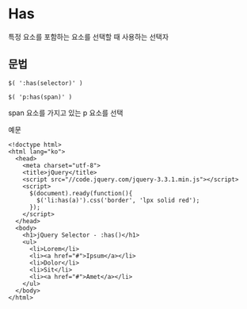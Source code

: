 Has
=====
특정 요소를 포함하는 요소를 선택할 때 사용하는 선택자


문법
---

~~~
$( ':has(selector)' )
~~~
~~~
$( 'p:has(span)' )
~~~
span 요소를 가지고 있는 p 요소를 선택

예문

~~~
<!doctype html>
<html lang="ko">
  <head>
    <meta charset="utf-8">
    <title>jQuery</title>
    <script src="//code.jquery.com/jquery-3.3.1.min.js"></script>
    <script>
      $(document).ready(function(){
        $('li:has(a)').css('border', 'lpx solid red');
      });
    </script>
  </head>
  <body>
    <h1>jQuery Selector - :has()</h1>
    <ul>
      <li>Lorem</li>
      <li><a href="#">Ipsum</a></li>
      <li>Dolor</li>
      <li>Sit</li>
      <li><a href="#">Amet</a></li>
    </ul>
  </body>
</html>
~~~
